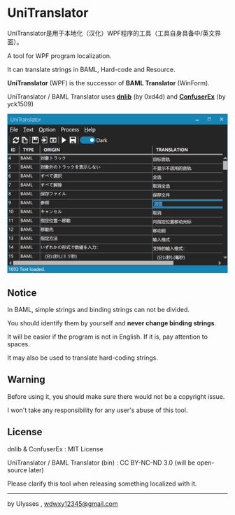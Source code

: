 
# UniTranslator

UniTranslator是用于本地化（汉化）WPF程序的工具（工具自身具备中/英文界面）。

A tool for WPF program localization.

It can translate strings in BAML, Hard-code and Resource.

**UniTranslator** (WPF) is the successor of **BAML Translator** (WinForm).

UniTranslator / BAML Translator uses [**dnlib**](https://github.com/0xd4d/dnlib) (by 0xd4d) and [**ConfuserEx**](https://github.com/yck1509/ConfuserEx) (by yck1509)

![UniTranslator](https://raw.githubusercontent.com/UlyssesWu/BAML-Translator/master/UniTranslator.png)

## Notice

In BAML, simple strings and binding strings can not be divided.

You should identify them by yourself and **never change binding strings**.

It will be easier if the program is not in English. If it is, pay attention to spaces.

It may also be used to translate hard-coding strings.

## Warning

Before using it, you should make sure there would not be a copyright issue.

I won't take any responsibility for any user's abuse of this tool.

## License

dnlib & ConfuserEx : MIT License

UniTranslator / BAML Translator (bin) : CC BY-NC-ND 3.0 (will be open-source later)

Please clarify this tool when releasing something localized with it.

---
by Ulysses , wdwxy12345@gmail.com

